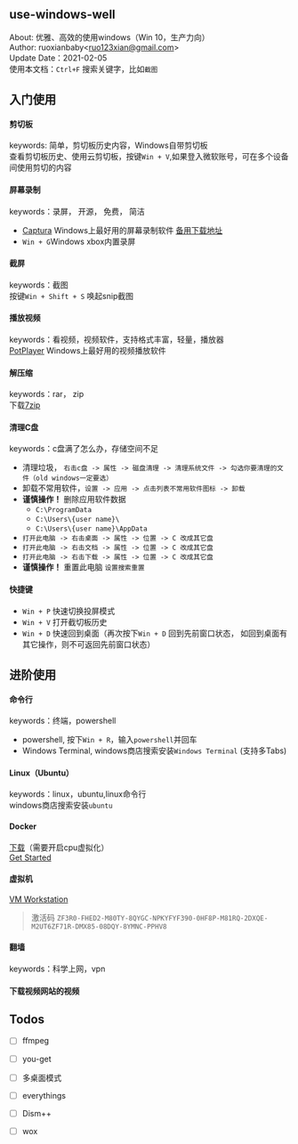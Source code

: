 ## use-windows-well
About: 优雅、高效的使用windows（Win 10，生产力向）  
Author: ruoxianbaby<[ruo123xian@gmail.com](ruo123xian@gmail.com)>  
Update Date：2021-02-05  
使用本文档：`Ctrl+F` 搜索关键字，比如`截图`  

## 入门使用

#### 剪切板
keywords: 简单，剪切板历史内容，Windows自带剪切板  
查看剪切板历史、使用云剪切板，按键`Win + V`,如果登入微软账号，可在多个设备间使用剪切的内容  

#### 屏幕录制
keywords：录屏， 开源， 免费， 简洁  
- [Captura](https://github.com/MathewSachin/Captura/releases/tag/v8.0.0) Windows上最好用的屏幕录制软件 [备用下载地址](https://captura.updatestar.com/)  
- `Win + G`Windows xbox内置录屏

#### 截屏
keywords：截图  
按键`Win + Shift + S` 唤起snip截图  

#### 播放视频  
keywords：看视频，视频软件，支持格式丰富，轻量，播放器  
[PotPlayer](https://daumpotplayer.com/wp-content/uploads/2019/11/PotPlayerSetup64.exe) Windows上最好用的视频播放软件  

#### 解压缩
keywords：rar， zip  
下载[7zip](https://www.7-zip.org/)



#### 清理C盘
keywords：c盘满了怎么办，存储空间不足  
- 清理垃圾， `右击c盘 -> 属性 -> 磁盘清理 -> 清理系统文件 -> 勾选你要清理的文件（old windows一定要选）`  
- 卸载不常用软件，`设置 -> 应用 -> 点击列表不常用软件图标 -> 卸载`  
- **谨慎操作！** 删除应用软件数据  
    - `C:\ProgramData`  
    - `C:\Users\{user name}\`  
    - `C:\Users\{user name}\AppData`  
- `打开此电脑 -> 右击桌面 -> 属性 -> 位置 -> C 改成其它盘`  
- `打开此电脑 -> 右击文档 -> 属性 -> 位置 -> C 改成其它盘`  
- `打开此电脑 -> 右击下载 -> 属性 -> 位置 -> C 改成其它盘`  
- **谨慎操作！** 重置此电脑 `设置搜索重置`  

#### 快捷键  
- `Win + P` 快速切换投屏模式    
- `Win + V` 打开截切板历史  
- `Win + D` 快速回到桌面（再次按下`Win + D` 回到先前窗口状态， 如回到桌面有其它操作，则不可返回先前窗口状态）  

## 进阶使用

#### 命令行
keywords：终端，powershell
- powershell, 按下`Win + R`，输入`powershell`并回车  
- Windows Terminal, windows商店搜索安装`Windows Terminal` (支持多Tabs)

#### Linux（Ubuntu）
keywords：linux，ubuntu,linux命令行  
windows商店搜索安装`ubuntu`

#### Docker
[下载](https://www.docker.com/get-started)（需要开启cpu虚拟化）  
[Get Started](https://docs.docker.com/docker-for-windows/install/)    

#### 虚拟机
[VM Workstation](https://www.vmware.com/cn/products/workstation-pro/workstation-pro-evaluation.html)  
> 激活码 `ZF3R0-FHED2-M80TY-8QYGC-NPKYFYF390-0HF8P-M81RQ-2DXQE-M2UT6ZF71R-DMX85-08DQY-8YMNC-PPHV8`  

#### 翻墙
keywords：科学上网，vpn  

#### 下载视频网站的视频  

## Todos
- [ ] ffmpeg  
- [ ] you-get  
- [ ] 多桌面模式  
- [ ] everythings  
- [ ] Dism++  
- [ ] wox  

